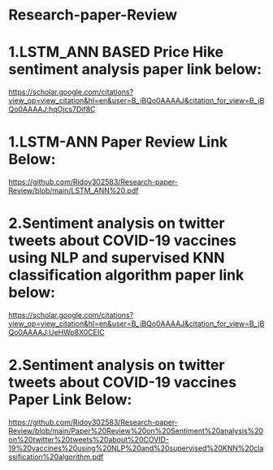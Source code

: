 # Research-paper-Review
# 1.LSTM_ANN BASED Price Hike sentiment analysis paper link below:
https://scholar.google.com/citations?view_op=view_citation&hl=en&user=B_jBQo0AAAAJ&citation_for_view=B_jBQo0AAAAJ:hqOjcs7Dif8C
# 1.LSTM-ANN Paper Review Link Below:
https://github.com/Ridoy302583/Research-paper-Review/blob/main/LSTM_ANN%20.pdf
# 2.Sentiment analysis on twitter tweets about COVID-19 vaccines using NLP and supervised KNN classification algorithm paper link below:
https://scholar.google.com/citations?view_op=view_citation&hl=en&user=B_jBQo0AAAAJ&citation_for_view=B_jBQo0AAAAJ:UeHWp8X0CEIC
# 2.Sentiment analysis on twitter tweets about COVID-19 vaccines Paper Link Below:
https://github.com/Ridoy302583/Research-paper-Review/blob/main/Paper%20Review%20on%20Sentiment%20analysis%20on%20twitter%20tweets%20about%20COVID-19%20vaccines%20using%20NLP%20and%20supervised%20KNN%20classification%20algorithm.pdf
